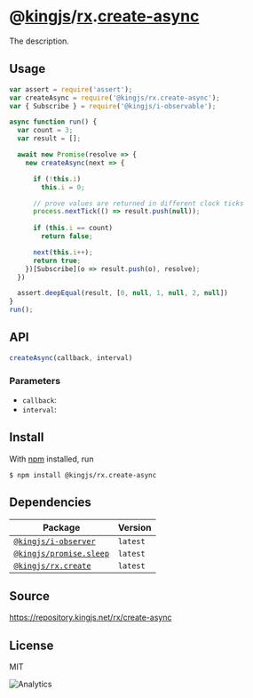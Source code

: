 # @[kingjs][@kingjs]/[rx][ns0].[create-async][ns1]
The description.
## Usage
```js
var assert = require('assert');
var createAsync = require('@kingjs/rx.create-async');
var { Subscribe } = require('@kingjs/i-observable');

async function run() {
  var count = 3;
  var result = [];

  await new Promise(resolve => {
    new createAsync(next => {

      if (!this.i)
        this.i = 0;

      // prove values are returned in different clock ticks
      process.nextTick(() => result.push(null));
      
      if (this.i == count)
        return false;

      next(this.i++);
      return true;
    })[Subscribe](o => result.push(o), resolve);
  })

  assert.deepEqual(result, [0, null, 1, null, 2, null])
}
run();
```

## API
```ts
createAsync(callback, interval)
```

### Parameters
- `callback`: 
- `interval`: 



## Install
With [npm](https://npmjs.org/) installed, run
```
$ npm install @kingjs/rx.create-async
```
## Dependencies
|Package|Version|
|---|---|
|[`@kingjs/i-observer`](https://www.npmjs.com/package/@kingjs/i-observer)|`latest`|
|[`@kingjs/promise.sleep`](https://www.npmjs.com/package/@kingjs/promise.sleep)|`latest`|
|[`@kingjs/rx.create`](https://www.npmjs.com/package/@kingjs/rx.create)|`latest`|
## Source
https://repository.kingjs.net/rx/create-async
## License
MIT

![Analytics](https://analytics.kingjs.net/rx/create-async)

[@kingjs]: https://www.npmjs.com/package/kingjs
[ns0]: https://www.npmjs.com/package/@kingjs/rx
[ns1]: https://www.npmjs.com/package/@kingjs/rx.create-async
